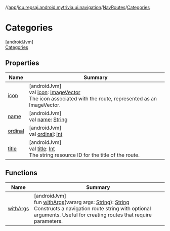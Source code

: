 //[app](../../../../index.md)/[icu.repsaj.android.mytrivia.ui.navigation](../../index.md)/[NavRoutes](../index.md)/[Categories](index.md)

# Categories

[androidJvm]\
[Categories](index.md)

## Properties

| Name                                                                      | Summary                                                                                                                                                                                                                          |
|---------------------------------------------------------------------------|----------------------------------------------------------------------------------------------------------------------------------------------------------------------------------------------------------------------------------|
| [icon](../icon.md)                                                        | [androidJvm]<br>val [icon](../icon.md): [ImageVector](https://developer.android.com/reference/kotlin/androidx/compose/ui/graphics/vector/ImageVector.html)<br>The icon associated with the route, represented as an ImageVector. |
| [name](../-add-category/index.md#-372974862%2FProperties%2F-912451524)    | [androidJvm]<br>val [name](../-add-category/index.md#-372974862%2FProperties%2F-912451524): [String](https://kotlinlang.org/api/latest/jvm/stdlib/kotlin/-string/index.html)                                                     |
| [ordinal](../-add-category/index.md#-739389684%2FProperties%2F-912451524) | [androidJvm]<br>val [ordinal](../-add-category/index.md#-739389684%2FProperties%2F-912451524): [Int](https://kotlinlang.org/api/latest/jvm/stdlib/kotlin/-int/index.html)                                                        |
| [title](../title.md)                                                      | [androidJvm]<br>val [title](../title.md): [Int](https://kotlinlang.org/api/latest/jvm/stdlib/kotlin/-int/index.html)<br>The string resource ID for the title of the route.                                                       |

## Functions

| Name                        | Summary                                                                                                                                                                                                                                                                                                                                               |
|-----------------------------|-------------------------------------------------------------------------------------------------------------------------------------------------------------------------------------------------------------------------------------------------------------------------------------------------------------------------------------------------------|
| [withArgs](../with-args.md) | [androidJvm]<br>fun [withArgs](../with-args.md)(vararg args: [String](https://kotlinlang.org/api/latest/jvm/stdlib/kotlin/-string/index.html)): [String](https://kotlinlang.org/api/latest/jvm/stdlib/kotlin/-string/index.html)<br>Constructs a navigation route string with optional arguments. Useful for creating routes that require parameters. |
